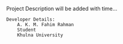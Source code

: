 Project Description will be added with time...

    Developer Details:
        A. K. M. Fahim Rahman
        Student
        Khulna University